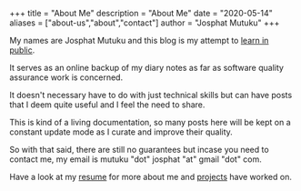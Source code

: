 +++
title = "About Me"
description = "About Me"
date = "2020-05-14"
aliases = ["about-us","about","contact"]
author = "Josphat Mutuku"
+++
          
My names are Josphat Mutuku and this blog is my attempt to [learn in public](https://www.swyx.io/writing/learn-in-public/).

It serves as an online backup of my diary notes as far as software quality assurance work is concerned.

It doesn't necessary have  to do with just technical skills but can have posts that I deem quite useful and I feel the need to share.

This is kind of a living documentation, so many posts here will be kept on a constant update mode as I curate and improve their quality.

So with that said, there are still no guarantees but incase you need to contact me, my email is mutuku "dot" josphat "at" gmail "dot" com.

Have a look at my [resume](https://jaymutuku.github.io) for more about me and [projects](https://github.com/jaymutuku) have worked on.           
            


